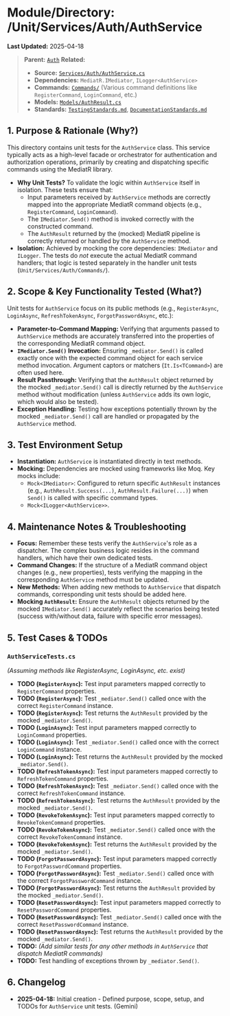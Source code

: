 # Module/Directory: /Unit/Services/Auth/AuthService

**Last Updated:** 2025-04-18

> **Parent:** [`Auth`](../README.md)
> **Related:**
> * **Source:** [`Services/Auth/AuthService.cs`](../../../../../api-server/Services/Auth/AuthService.cs)
> * **Dependencies:** `MediatR.IMediator`, `ILogger<AuthService>`
> * **Commands:** [`Commands/`](../../../../../api-server/Services/Auth/Commands/) (Various command definitions like `RegisterCommand`, `LoginCommand`, etc.)
> * **Models:** [`Models/AuthResult.cs`](../../../../../api-server/Services/Auth/Models/AuthResult.cs)
> * **Standards:** [`TestingStandards.md`](../../../../../Docs/Development/TestingStandards.md), [`DocumentationStandards.md`](../../../../../Docs/Development/DocumentationStandards.md)

## 1. Purpose & Rationale (Why?)

This directory contains unit tests for the `AuthService` class. This service typically acts as a high-level facade or orchestrator for authentication and authorization operations, primarily by creating and dispatching specific commands using the MediatR library.

* **Why Unit Tests?** To validate the logic within `AuthService` itself in isolation. These tests ensure that:
    * Input parameters received by `AuthService` methods are correctly mapped into the appropriate MediatR command objects (e.g., `RegisterCommand`, `LoginCommand`).
    * The `IMediator.Send()` method is invoked correctly with the constructed command.
    * The `AuthResult` returned by the (mocked) MediatR pipeline is correctly returned or handled by the `AuthService` method.
* **Isolation:** Achieved by mocking the core dependencies: `IMediator` and `ILogger`. The tests do *not* execute the actual MediatR command handlers; that logic is tested separately in the handler unit tests (`Unit/Services/Auth/Commands/`).

## 2. Scope & Key Functionality Tested (What?)

Unit tests for `AuthService` focus on its public methods (e.g., `RegisterAsync`, `LoginAsync`, `RefreshTokenAsync`, `ForgotPasswordAsync`, etc.):

* **Parameter-to-Command Mapping:** Verifying that arguments passed to `AuthService` methods are accurately transferred into the properties of the corresponding MediatR command object.
* **`IMediator.Send()` Invocation:** Ensuring `_mediator.Send()` is called exactly once with the expected command object for each service method invocation. Argument captors or matchers (`It.Is<TCommand>`) are often used here.
* **Result Passthrough:** Verifying that the `AuthResult` object returned by the mocked `_mediator.Send()` call is directly returned by the `AuthService` method without modification (unless `AuthService` adds its own logic, which would also be tested).
* **Exception Handling:** Testing how exceptions potentially thrown by the mocked `_mediator.Send()` call are handled or propagated by the `AuthService` method.

## 3. Test Environment Setup

* **Instantiation:** `AuthService` is instantiated directly in test methods.
* **Mocking:** Dependencies are mocked using frameworks like Moq. Key mocks include:
    * `Mock<IMediator>`: Configured to return specific `AuthResult` instances (e.g., `AuthResult.Success(...)`, `AuthResult.Failure(...)`) when `Send()` is called with specific command types.
    * `Mock<ILogger<AuthService>>`.

## 4. Maintenance Notes & Troubleshooting

* **Focus:** Remember these tests verify the `AuthService`'s role as a dispatcher. The complex business logic resides in the command handlers, which have their own dedicated tests.
* **Command Changes:** If the structure of a MediatR command object changes (e.g., new properties), tests verifying the mapping in the corresponding `AuthService` method must be updated.
* **New Methods:** When adding new methods to `AuthService` that dispatch commands, corresponding unit tests should be added here.
* **Mocking `AuthResult`:** Ensure the `AuthResult` objects returned by the mocked `IMediator.Send()` accurately reflect the scenarios being tested (success with/without data, failure with specific error messages).

## 5. Test Cases & TODOs

### `AuthServiceTests.cs`
*(Assuming methods like RegisterAsync, LoginAsync, etc. exist)*

* **TODO (`RegisterAsync`):** Test input parameters mapped correctly to `RegisterCommand` properties.
* **TODO (`RegisterAsync`):** Test `_mediator.Send()` called once with the correct `RegisterCommand` instance.
* **TODO (`RegisterAsync`):** Test returns the `AuthResult` provided by the mocked `_mediator.Send()`.
* **TODO (`LoginAsync`):** Test input parameters mapped correctly to `LoginCommand` properties.
* **TODO (`LoginAsync`):** Test `_mediator.Send()` called once with the correct `LoginCommand` instance.
* **TODO (`LoginAsync`):** Test returns the `AuthResult` provided by the mocked `_mediator.Send()`.
* **TODO (`RefreshTokenAsync`):** Test input parameters mapped correctly to `RefreshTokenCommand` properties.
* **TODO (`RefreshTokenAsync`):** Test `_mediator.Send()` called once with the correct `RefreshTokenCommand` instance.
* **TODO (`RefreshTokenAsync`):** Test returns the `AuthResult` provided by the mocked `_mediator.Send()`.
* **TODO (`RevokeTokenAsync`):** Test input parameters mapped correctly to `RevokeTokenCommand` properties.
* **TODO (`RevokeTokenAsync`):** Test `_mediator.Send()` called once with the correct `RevokeTokenCommand` instance.
* **TODO (`RevokeTokenAsync`):** Test returns the `AuthResult` provided by the mocked `_mediator.Send()`.
* **TODO (`ForgotPasswordAsync`):** Test input parameters mapped correctly to `ForgotPasswordCommand` properties.
* **TODO (`ForgotPasswordAsync`):** Test `_mediator.Send()` called once with the correct `ForgotPasswordCommand` instance.
* **TODO (`ForgotPasswordAsync`):** Test returns the `AuthResult` provided by the mocked `_mediator.Send()`.
* **TODO (`ResetPasswordAsync`):** Test input parameters mapped correctly to `ResetPasswordCommand` properties.
* **TODO (`ResetPasswordAsync`):** Test `_mediator.Send()` called once with the correct `ResetPasswordCommand` instance.
* **TODO (`ResetPasswordAsync`):** Test returns the `AuthResult` provided by the mocked `_mediator.Send()`.
* **TODO:** *(Add similar tests for any other methods in `AuthService` that dispatch MediatR commands)*
* **TODO:** Test handling of exceptions thrown by `_mediator.Send()`.

## 6. Changelog

* **2025-04-18:** Initial creation - Defined purpose, scope, setup, and TODOs for `AuthService` unit tests. (Gemini)

